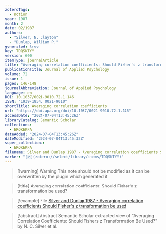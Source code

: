 ```yaml
---
zoteroTags:
  - notion
year: 1987
month: 2
date: 02/1987
authors:
  - "Silver, N. Clayton"
  - "Dunlap, William P."
generated: true
key: TDQSKTYY
version: 600
itemType: journalArticle
title: "Averaging correlation coefficients: Should Fisher's z transformation be used?"
publicationTitle: Journal of Applied Psychology
volume: 72
issue: 1
pages: 146-148
journalAbbreviation: Journal of Applied Psychology
language: en
DOI: 10.1037/0021-9010.72.1.146
ISSN: "1939-1854, 0021-9010"
shortTitle: Averaging correlation coefficients
url: "https://doi.apa.org/doi/10.1037/0021-9010.72.1.146"
accessDate: "2024-07-04T13:45:26Z"
libraryCatalog: Semantic Scholar
collections:
  - ERQKEKFA
dateAdded: "2024-07-04T13:45:26Z"
dateModified: "2024-07-04T13:45:32Z"
super_collections:
  - ERQKEKFA
filename: Silver and Dunlap 1987 - Averaging correlation coefficients Should Fisher's z transformation be used
marker: "[🇿](zotero://select/library/items/TDQSKTYY)"
---
```


>[!warning] Warning
> This note should not be modified as it can be overwritten by the plugin which generated it

> [!title] Averaging correlation coefficients: Should Fisher's z transformation be used?

> [!example] File
> [Silver and Dunlap 1987 - Averaging correlation coefficients Should Fisher's z transformation be used](Silver%20and%20Dunlap%201987%20-%20Averaging%20correlation%20coefficients%20Should%20Fisher's%20z%20transformation%20be%20used.pdf)

> [!abstract] Abstract
> Semantic Scholar extracted view of "Averaging Correlation Coefficients: Should Fishers z Transformation Be Used?" by N. C. Silver et al.

